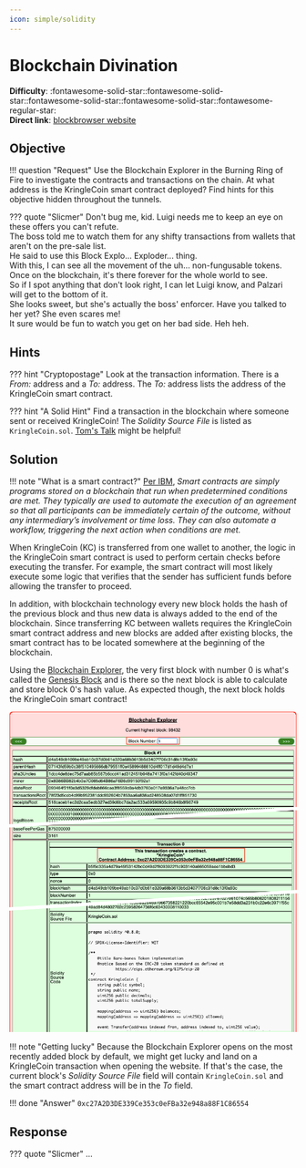 ```yaml
---
icon: simple/solidity
---
```


# Blockchain Divination

**Difficulty**: :fontawesome-solid-star::fontawesome-solid-star::fontawesome-solid-star::fontawesome-solid-star::fontawesome-regular-star:<br/>
**Direct link**: [blockbrowser website](https://prod-blockbrowser.kringle.co.in/)


## Objective

!!! question "Request"
    Use the Blockchain Explorer in the Burning Ring of Fire to investigate the contracts and transactions on the chain. At what address is the KringleCoin smart contract deployed? Find hints for this objective hidden throughout the tunnels.

??? quote "Slicmer"
    Don't bug me, kid. Luigi needs me to keep an eye on these offers you can't refute.<br/>
    The boss told me to watch them for any shifty transactions from wallets that aren't on the pre-sale list.<br/>
    He said to use this Block Explo... Exploder... thing.<br/>
    With this, I can see all the movement of the uh... non-fungusable tokens.<br/>
    Once on the blockchain, it's there forever for the whole world to see.<br/>
    So if I spot anything that don't look right, I can let Luigi know, and Palzari will get to the bottom of it.<br/>
    She looks sweet, but she's actually the boss' enforcer. Have you talked to her yet? She even scares me!<br/>
    It sure would be fun to watch you get on her bad side. Heh heh.


## Hints

??? hint "Cryptopostage"
    Look at the transaction information. There is a *From:* address and a *To:* address. The *To:* address lists the address of the KringleCoin smart contract.

??? hint "A Solid Hint"
    Find a transaction in the blockchain where someone sent or received KringleCoin! The *Solidity Source File* is listed as `KringleCoin.sol`. [Tom's Talk](https://youtu.be/r3zj9DPC8VY) might be helpful!


## Solution

!!! note "What is a smart contract?"
    [Per IBM](https://www.ibm.com/topics/smart-contracts), *Smart contracts are simply programs stored on a blockchain that run when predetermined conditions are met. They typically are used to automate the execution of an agreement so that all participants can be immediately certain of the outcome, without any intermediary’s involvement or time loss. They can also automate a workflow, triggering the next action when conditions are met.*

When KringleCoin (KC) is transferred from one wallet to another, the logic in the KringleCoin smart contract is used to perform certain checks before executing the transfer. For example, the smart contract will most likely execute some logic that verifies that the sender has sufficient funds before allowing the transfer to proceed.

In addition, with blockchain technology every new block holds the hash of the previous block and thus new data is always added to the end of the blockchain. Since transferring KC between wallets requires the KringleCoin smart contract address and new blocks are added after existing blocks, the smart contract has to be located somewhere at the beginning of the blockchain.

Using the [Blockchain Explorer](https://prod-blockbrowser.kringle.co.in/), the very first block with number 0 is what's called the [Genesis Block](https://tecracoin.medium.com/what-is-genesis-block-and-why-genesis-block-is-needed-1b37d4b75e43) and is there so the next block is able to calculate and store block 0's hash value. As expected though, the next block holds the KringleCoin smart contract!

![KringleCoin Smart Contract address](../img/objectives/o15/kringlecoin_smart_contract_address.png)

!!! note "Getting lucky"
    Because the Blockchain Explorer opens on the most recently added block by default, we might get lucky and land on a KringleCoin transaction when opening the website. If that's the case, the current block's *Solidity Source File* field will contain `KringleCoin.sol` and the smart contract address will be in the *To* field.

!!! done "Answer"
    `0xc27A2D3DE339Ce353c0eFBa32e948a88F1C86554`


## Response

??? quote "Slicmer"
    ...
